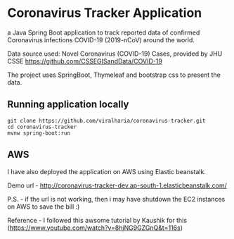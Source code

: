 # Coronavirus Tracker Application

a Java Spring Boot application to track reported data of confirmed Coronavirus infections COVID-19 (2019-nCoV) around the world.

Data source used: Novel Coronavirus (COVID-19) Cases, provided by JHU CSSE 
https://github.com/CSSEGISandData/COVID-19

The project uses SpringBoot, Thymeleaf and bootstrap css to present the data.

## Running application locally
```
git clone https://github.com/viralharia/coronavirus-tracker.git
cd coronavirus-tracker
mvnw spring-boot:run
```

## AWS
I have also deployed the application on AWS using Elastic beanstalk.

Demo url - http://coronavirus-tracker-dev.ap-south-1.elasticbeanstalk.com/

P.S. - if the url is not working, then i may have shutdown the EC2 instances on AWS to save the bill :)

Reference - I followed this awsome tutorial by Kaushik for this (https://www.youtube.com/watch?v=8hjNG9GZGnQ&t=116s)
